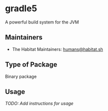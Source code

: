 # gradle5

A powerful build system for the JVM

## Maintainers

* The Habitat Maintainers: <humans@habitat.sh>

## Type of Package

Binary package

## Usage

*TODO: Add instructions for usage*

